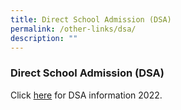 ```yaml
---
title: Direct School Admission (DSA)
permalink: /other-links/dsa/
description: ""
---
```

### **Direct School Admission (DSA)**

Click [here](/files/dsa.pdf) for DSA information 2022.
